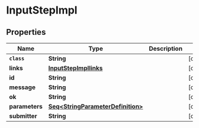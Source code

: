

# InputStepImpl


## Properties

Name | Type | Description | Notes
------------ | ------------- | ------------- | -------------
**`class`** | **String** |  |  [optional]
**links** | [**InputStepImpllinks**](InputStepImpllinks.md) |  |  [optional]
**id** | **String** |  |  [optional]
**message** | **String** |  |  [optional]
**ok** | **String** |  |  [optional]
**parameters** | [**Seq&lt;StringParameterDefinition&gt;**](StringParameterDefinition.md) |  |  [optional]
**submitter** | **String** |  |  [optional]




